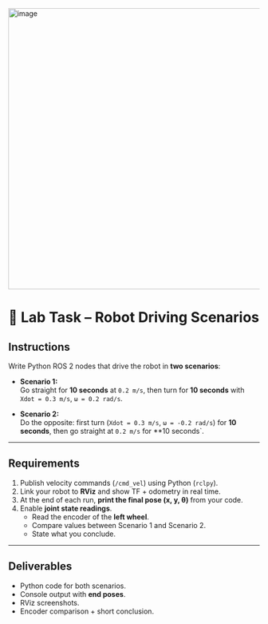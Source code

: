 <img width="762" height="563" alt="image" src="https://github.com/user-attachments/assets/89d24c86-31ea-4222-83e7-8fa151d87134" />


# 🚗 Lab Task – Robot Driving Scenarios

## Instructions

Write Python ROS 2 nodes that drive the robot in **two scenarios**:

- **Scenario 1:**  
  Go straight for **10 seconds** at `0.2 m/s`, then turn for **10 seconds** with `Xdot = 0.3 m/s`, `ω = 0.2 rad/s`.

- **Scenario 2:**  
  Do the opposite: first turn (`Xdot = 0.3 m/s`, `ω = -0.2 rad/s`) for **10 seconds**, then go straight at `0.2 m/s` for **10 seconds`.

---

## Requirements

1. Publish velocity commands (`/cmd_vel`) using Python (`rclpy`).
2. Link your robot to **RViz** and show TF + odometry in real time.
3. At the end of each run, **print the final pose (x, y, θ)** from your code.
4. Enable **joint state readings**.  
   - Read the encoder of the **left wheel**.  
   - Compare values between Scenario 1 and Scenario 2.  
   - State what you conclude.

---

## Deliverables

- Python code for both scenarios.  
- Console output with **end poses**.  
- RViz screenshots.  
- Encoder comparison + short conclusion.
